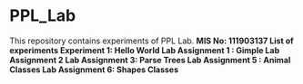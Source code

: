 # PPL_Lab
This repository contains experiments of PPL Lab.
<b> MIS No: 111903137
<b> List of experiments</b>
Experiment 1: Hello World
Lab Assignment 1 : Gimple
Lab Assignment 2
Lab Assignment 3: Parse Trees
Lab Assignment 5 : Animal Classes
Lab Assignment 6: Shapes Classes
